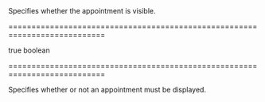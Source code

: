 <!--**
/*-------------------------------------------
    Auto-generated file. Do not modify.
-------------------------------------------

**-->
<!--d-->Specifies whether the appointment is visible.<!--/d-->
===========================================================================
<!--default-->true<!--/default-->
<!--type-->boolean<!--/type-->
===========================================================================

<!--shortDescription-->
Specifies whether or not an appointment must be displayed.
<!--/shortDescription-->

<!--fullDescription-->

<!--/fullDescription-->